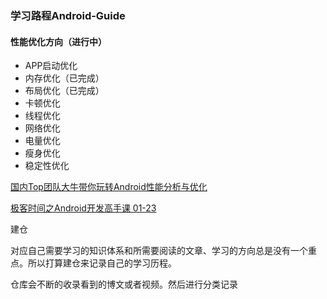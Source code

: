 ### 学习路程Android-Guide

#### 性能优化方向（进行中）

* APP启动优化
* 内存优化（已完成）
* 布局优化（已完成）
* 卡顿优化
* 线程优化
* 网络优化
* 电量优化
* 瘦身优化
* 稳定性优化

[国内Top团队大牛带你玩转Android性能分析与优化](https://coding.imooc.com/class/chapter/308.html#Anchor)

[极客时间之Android开发高手课 01-23]()

建仓

对应自己需要学习的知识体系和所需要阅读的文章、学习的方向总是没有一个重点。所以打算建仓来记录自己的学习历程。

仓库会不断的收录看到的博文或者视频。然后进行分类记录